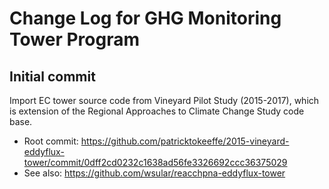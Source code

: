 Change Log for GHG Monitoring Tower Program
===========================================



Initial commit
--------------

Import EC tower source code from Vineyard Pilot Study (2015-2017), which is
extension of the Regional Approaches to Climate Change Study code base. 

* Root commit: https://github.com/patricktokeeffe/2015-vineyard-eddyflux-tower/commit/0dff2cd0232c1638ad56fe3326692ccc36375029
* See also: https://github.com/wsular/reacchpna-eddyflux-tower

